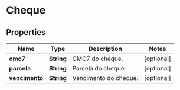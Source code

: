 
# Cheque

## Properties
Name | Type | Description | Notes
------------ | ------------- | ------------- | -------------
**cmc7** | **String** | CMC7 do cheque. |  [optional]
**parcela** | **String** | Parcela do cheque. |  [optional]
**vencimento** | **String** | Vencimento do cheque. |  [optional]



